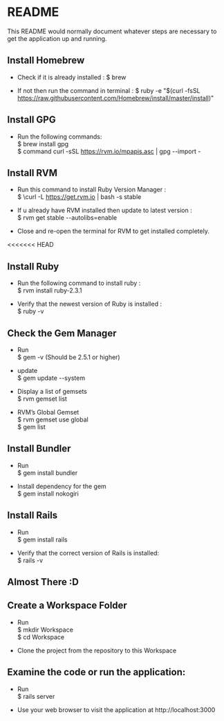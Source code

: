 # README

This README would normally document whatever steps are necessary to get the
application up and running.

## Install Homebrew

* Check if it is already installed :
    $ brew

* If not then run the command in terminal :
    $ ruby -e "$(curl -fsSL https://raw.githubusercontent.com/Homebrew/install/master/install)"

## Install GPG

* Run the following commands:  
    $ brew install gpg  
    $ command curl -sSL https://rvm.io/mpapis.asc | gpg --import -

## Install RVM

* Run this command to install Ruby Version Manager :  
    $ \curl -L https://get.rvm.io | bash -s stable

* If u already have RVM installed then update to latest version :  
    $ rvm get stable --autolibs=enable

* Close and re-open the terminal for RVM to get installed completely.

<<<<<<< HEAD
## Install Ruby

* Run the following command to install ruby :  
    $ rvm install ruby-2.3.1

* Verify that the newest version of Ruby is installed :  
    $ ruby -v

## Check the Gem Manager

* Run  
    $ gem -v (Should be 2.5.1 or higher)

* update  
    $ gem update --system

* Display a list of gemsets   
    $ rvm gemset list

* RVM’s Global Gemset  
    $ rvm gemset use global  
    $ gem list

## Install Bundler

* Run  
    $ gem install bundler

* Install dependency for the gem  
    $ gem install nokogiri

## Install Rails

* Run  
    $ gem install rails

* Verify that the correct version of Rails is installed:  
    $ rails -v

## Almost There  :D

## Create a Workspace Folder

* Run  
    $ mkdir Workspace   
    $ cd Workspace

* Clone the project from the repository to this Workspace

## Examine the code or run the application:

* Run  
    $ rails server

* Use your web browser to visit the application at http://localhost:3000
